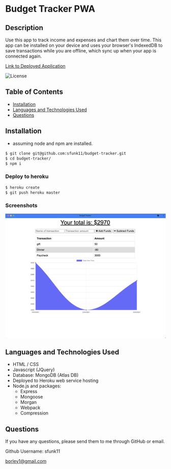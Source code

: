 # Budget Tracker PWA
## Description
 Use this app to track income and expenses and chart them over time.  This app can be installed on your device and uses your browser's IndexedDB to save transactions while you are offline, which sync up when your app is connected again.
 
  [Link to Deployed Application](https://aqueous-mountain-13059.herokuapp.com)
  
  ![License](https://img.shields.io/badge/license-MIT-success)
  
  ## Table of Contents
  * [Installation](#installation)
  * [Languages and Technologies Used](#languages)
  * [Questions](#questions)
  
  ## Installation
 - assuming node and npm are installed. 

```shell
$ git clone git@github.com:sfunk11/budget-tracker.git
$ cd budget-tracker/
$ npm i
```
### Deploy to heroku
```shell
$ heroku create
$ git push heroku master
```

  ### Screenshots
  ![Screenshot of Standalone App](budget.png)
  


  ## Languages and Technologies Used
  * HTML / CSS
  * Javascript (JQuery)
  * Database: MongoDB (Atlas DB)
  * Deployed to Heroku web service hosting
  * Node.js and packages:
    * Express
    * Mongoose
    * Morgan
    * Webpack
    * Compression

  
  ## Questions
  If you have any questions, please send them to me through GitHub or email.

  Github Username: sfunk11

  [borley1@gmail.com](mailto:borley1@gmail.com)

